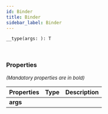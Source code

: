 ```yaml
---
id: Binder
title: Binder
sidebar_label: Binder
---
```


```tsx
__type(args: ): T
```
<br/>



### Properties

<font size="2"><i>(Mandatory properties are in bold)</i></font>

| Properties | Type | Description |
| --------- | ---- | ----------- |
| **args** |  |  |
